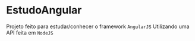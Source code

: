 # EstudoAngular
Projeto feito para estudar/conhecer o framework `AngularJS`
Utilizando uma API feita em `NodeJS`
